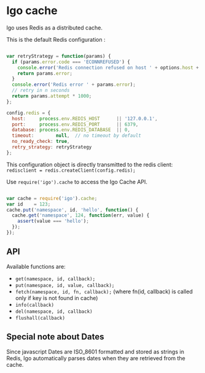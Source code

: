 
# Igo cache

Igo uses Redis as a distributed cache.

This is the default Redis configuration :
```js

var retryStrategy = function(params) {
  if (params.error.code === 'ECONNREFUSED') {
    console.error('Redis connection refused on host ' + options.host + ':' + options.port);
    return params.error;
  }
  console.error('Redis error ' + params.error);
  // retry in n seconds
  return params.attempt * 1000;
};

config.redis = {
  host:     process.env.REDIS_HOST      || '127.0.0.1',
  port:     process.env.REDIS_PORT      || 6379,
  database: process.env.REDIS_DATABASE  || 0,
  timeout:        null,  // no timeout by default
  no_ready_check: true,
  retry_strategy: retryStrategy
};
```

This configuration object is directly transmitted to the redis client: `redisclient = redis.createClient(config.redis);`

Use `require('igo').cache` to access the Igo Cache API.

```js

var cache = require('igo').cache;
var id    = 123;
cache.put('namespace', id, 'hello', function() {
  cache.get('namespace', 124, function(err, value) {
    assert(value === 'hello');
  });
});

```

## API
Available functions are:
- `get(namespace, id, callback);`
- `put(namespace, id, value, callback);`
- `fetch(namespace, id, fn, callback);`  (where fn(id, callback) is called only if key is not found in cache)
- `info(callback)`
- `del(namespace, id, callback)`
- `flushall(callback)`

## Special note about Dates
Since javascript Dates are ISO_8601 formatted and stored as strings in Redis, Igo automatically parses dates when they are retrieved from the cache.
